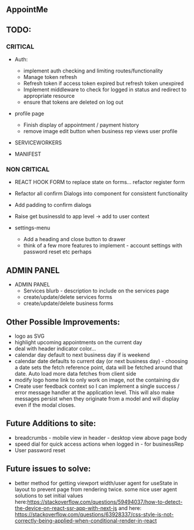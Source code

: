 ## AppointMe

## TODO:

### CRITICAL

 - Auth:
    - implement auth checking and limiting routes/functionality
    - Manage token refresh
    - Refresh token if access token expired but refresh token unexpired
    - Implement middleware to check for logged in status and redirect to appropriate resource
    - ensure that tokens are deleted on log out

- profile page
    - Finish display of appointment / payment history
    - remove image edit button when business rep views user profile

- SERVICEWORKERS

- MANIFEST


### NON CRITICAL

- REACT HOOK FORM to replace state on forms... refactor register form

- Refactor all confirm Dialogs into component for consistent functionality

- Add padding to confirm dialogs

- Raise get businessId to app level -> add to user context

 - settings-menu
    - Add a heading and close button to drawer
    - think of a few more features to implement - account settings with password reset etc perhaps


## ADMIN PANEL

- ADMIN PANEL
    - Services blurb - description to include on the services page
    - create/update/delete services forms
    - create/update/delete business forms




## Other Possible Improvements:
 - logo as SVG
 - highlight upcoming appointments on the current day
 - deal with header indicator color...
 - calendar day default to next business day if is weekend
 - calendar date defaults to current day (or next business day) - choosing a date sets the fetch reference point, data will be fetched around that date. Auto load more data fetches from client side
 - modify logo home link to only work on image, not the containing div
 - Create user feedback context so I can implement a single success / error message handler at the application level. This will also make messages persist when they originate from a model and will display even if the modal closes.

## Future Additions to site:
 - breadcrumbs - mobile view in header - desktop view above page body
 - speed dial for quick access actions when logged in - for businessRep
 - User password reset

## Future issues to solve:
 - better method for getting viewport width/user agent for useState in layout to prevent page from rendering twice. some nice user agent solutions to set initial values here:https://stackoverflow.com/questions/59494037/how-to-detect-the-device-on-react-ssr-app-with-next-js and here: https://stackoverflow.com/questions/63928337/css-style-is-not-correctly-being-applied-when-conditional-render-in-react
